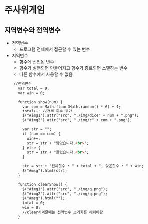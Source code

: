 # 주사위게임 

## 지역변수와 전역변수 
- 전역변수 
  - 프로그램 전체에서 접근할 수 있는 변수
- 지역변수 
  - 함수에 선언된 변수 
  - 함수가 실행되면 만들어지고 함수가 종료되면 소멸하는 변수
  - 다른 함수에서 사용할 수 없음

```html
    //전역변수
      var total = 0;
      var win = 0;
```

```html
      function show(num) {
        var com = Math.floor(Math.random() * 6) + 1;
        total++; //전체 횟수 증가
        $("#img1").attr("src", "./img/dice" + num + ".png");
        $("#img2").attr("src", "./img/c" + com + ".png");

        var str = "";
        if (num == com) {
          win++;
          str = str + "맞았습니다.<br>";
        } else {
          str = str + "틀렸습니다.<br>";
        }

        str = str + "전체횟수 : " + total + ", 맞은횟수 : " + win;
        $("#msg").html(str);
      }

```

```html
      function clearShow() {
        $("#img1").attr("src", "./img/q.png");
        $("#img2").attr("src", "./img/q.png");
        $("#msg").html("");
        total = 0;
        win = 0;
        //clear시켜줄때는 전역변수 초기화를 해줘야함
      }
```

